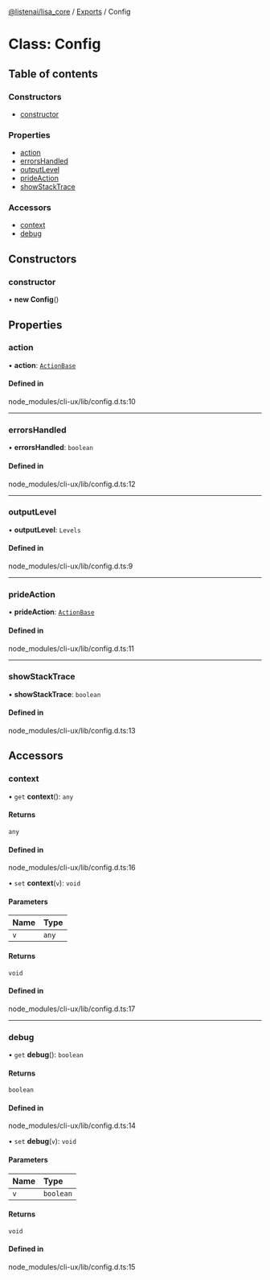 [@listenai/lisa_core](../README.md) / [Exports](../modules.md) / Config

# Class: Config

## Table of contents

### Constructors

- [constructor](config.md#constructor)

### Properties

- [action](config.md#action)
- [errorsHandled](config.md#errorshandled)
- [outputLevel](config.md#outputlevel)
- [prideAction](config.md#prideaction)
- [showStackTrace](config.md#showstacktrace)

### Accessors

- [context](config.md#context)
- [debug](config.md#debug)

## Constructors

### constructor

• **new Config**()

## Properties

### action

• **action**: [`ActionBase`](actionbase.md)

#### Defined in

node_modules/cli-ux/lib/config.d.ts:10

___

### errorsHandled

• **errorsHandled**: `boolean`

#### Defined in

node_modules/cli-ux/lib/config.d.ts:12

___

### outputLevel

• **outputLevel**: `Levels`

#### Defined in

node_modules/cli-ux/lib/config.d.ts:9

___

### prideAction

• **prideAction**: [`ActionBase`](actionbase.md)

#### Defined in

node_modules/cli-ux/lib/config.d.ts:11

___

### showStackTrace

• **showStackTrace**: `boolean`

#### Defined in

node_modules/cli-ux/lib/config.d.ts:13

## Accessors

### context

• `get` **context**(): `any`

#### Returns

`any`

#### Defined in

node_modules/cli-ux/lib/config.d.ts:16

• `set` **context**(`v`): `void`

#### Parameters

| Name | Type |
| :------ | :------ |
| `v` | `any` |

#### Returns

`void`

#### Defined in

node_modules/cli-ux/lib/config.d.ts:17

___

### debug

• `get` **debug**(): `boolean`

#### Returns

`boolean`

#### Defined in

node_modules/cli-ux/lib/config.d.ts:14

• `set` **debug**(`v`): `void`

#### Parameters

| Name | Type |
| :------ | :------ |
| `v` | `boolean` |

#### Returns

`void`

#### Defined in

node_modules/cli-ux/lib/config.d.ts:15
